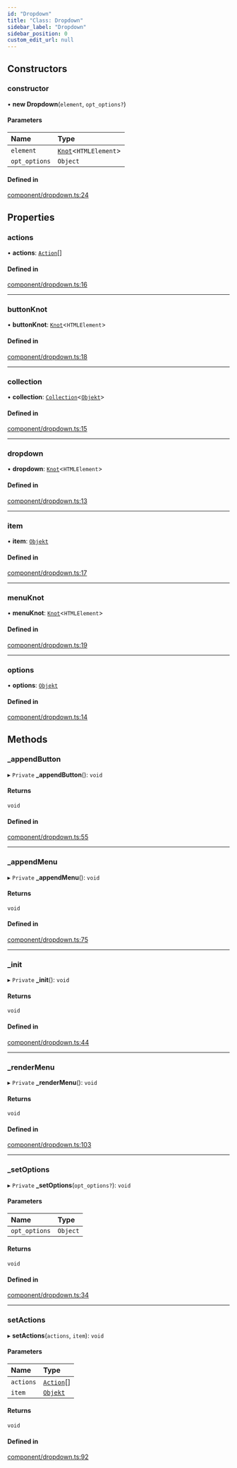 ```yaml
---
id: "Dropdown"
title: "Class: Dropdown"
sidebar_label: "Dropdown"
sidebar_position: 0
custom_edit_url: null
---
```


## Constructors

### constructor

• **new Dropdown**(`element`, `opt_options?`)

#### Parameters

| Name | Type |
| :------ | :------ |
| `element` | [`Knot`](Knot.md)<`HTMLElement`\> |
| `opt_options` | `Object` |

#### Defined in

[component/dropdown.ts:24](https://github.com/siposdani87/sui-js/blob/4b75724/src/component/dropdown.ts#L24)

## Properties

### actions

• **actions**: [`Action`](../modules.md#action)[]

#### Defined in

[component/dropdown.ts:16](https://github.com/siposdani87/sui-js/blob/4b75724/src/component/dropdown.ts#L16)

___

### buttonKnot

• **buttonKnot**: [`Knot`](Knot.md)<`HTMLElement`\>

#### Defined in

[component/dropdown.ts:18](https://github.com/siposdani87/sui-js/blob/4b75724/src/component/dropdown.ts#L18)

___

### collection

• **collection**: [`Collection`](Collection.md)<[`Objekt`](Objekt.md)\>

#### Defined in

[component/dropdown.ts:15](https://github.com/siposdani87/sui-js/blob/4b75724/src/component/dropdown.ts#L15)

___

### dropdown

• **dropdown**: [`Knot`](Knot.md)<`HTMLElement`\>

#### Defined in

[component/dropdown.ts:13](https://github.com/siposdani87/sui-js/blob/4b75724/src/component/dropdown.ts#L13)

___

### item

• **item**: [`Objekt`](Objekt.md)

#### Defined in

[component/dropdown.ts:17](https://github.com/siposdani87/sui-js/blob/4b75724/src/component/dropdown.ts#L17)

___

### menuKnot

• **menuKnot**: [`Knot`](Knot.md)<`HTMLElement`\>

#### Defined in

[component/dropdown.ts:19](https://github.com/siposdani87/sui-js/blob/4b75724/src/component/dropdown.ts#L19)

___

### options

• **options**: [`Objekt`](Objekt.md)

#### Defined in

[component/dropdown.ts:14](https://github.com/siposdani87/sui-js/blob/4b75724/src/component/dropdown.ts#L14)

## Methods

### \_appendButton

▸ `Private` **_appendButton**(): `void`

#### Returns

`void`

#### Defined in

[component/dropdown.ts:55](https://github.com/siposdani87/sui-js/blob/4b75724/src/component/dropdown.ts#L55)

___

### \_appendMenu

▸ `Private` **_appendMenu**(): `void`

#### Returns

`void`

#### Defined in

[component/dropdown.ts:75](https://github.com/siposdani87/sui-js/blob/4b75724/src/component/dropdown.ts#L75)

___

### \_init

▸ `Private` **_init**(): `void`

#### Returns

`void`

#### Defined in

[component/dropdown.ts:44](https://github.com/siposdani87/sui-js/blob/4b75724/src/component/dropdown.ts#L44)

___

### \_renderMenu

▸ `Private` **_renderMenu**(): `void`

#### Returns

`void`

#### Defined in

[component/dropdown.ts:103](https://github.com/siposdani87/sui-js/blob/4b75724/src/component/dropdown.ts#L103)

___

### \_setOptions

▸ `Private` **_setOptions**(`opt_options?`): `void`

#### Parameters

| Name | Type |
| :------ | :------ |
| `opt_options` | `Object` |

#### Returns

`void`

#### Defined in

[component/dropdown.ts:34](https://github.com/siposdani87/sui-js/blob/4b75724/src/component/dropdown.ts#L34)

___

### setActions

▸ **setActions**(`actions`, `item`): `void`

#### Parameters

| Name | Type |
| :------ | :------ |
| `actions` | [`Action`](../modules.md#action)[] |
| `item` | [`Objekt`](Objekt.md) |

#### Returns

`void`

#### Defined in

[component/dropdown.ts:92](https://github.com/siposdani87/sui-js/blob/4b75724/src/component/dropdown.ts#L92)
